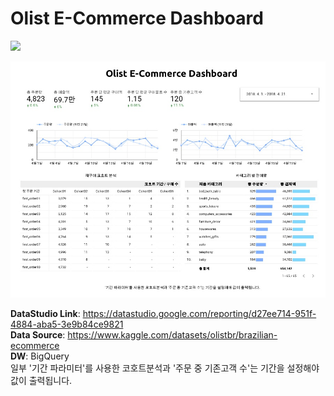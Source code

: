 # Olist E-Commerce Dashboard

![](https://drive.google.com/uc?id=1044zgW2mXXFTLZbKqU7WOaM_XSDisjuh)

![](https://github.com/nublu1234/SQL_olist/raw/master/Olist_E-commerce_Dashboard.jpg)

**DataStudio Link**: https://datastudio.google.com/reporting/d27ee714-951f-4884-aba5-3e9b84ce9821  
**Data Source**: https://www.kaggle.com/datasets/olistbr/brazilian-ecommerce  
**DW**: BigQuery  
일부 '기간 파라미터'를 사용한 코호트분석과 '주문 중 기존고객 수'는 기간을 설정해야 값이 출력됩니다.  
